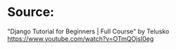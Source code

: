 # Source:
"Django Tutorial for Beginners | Full Course" by Telusko
https://www.youtube.com/watch?v=OTmQOjsl0eg